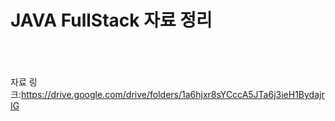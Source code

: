 # JAVA FullStack 자료 정리
<br><br><br>
자료 링크:https://drive.google.com/drive/folders/1a6hjxr8sYCccA5JTa6j3ieH1BydajrIG
